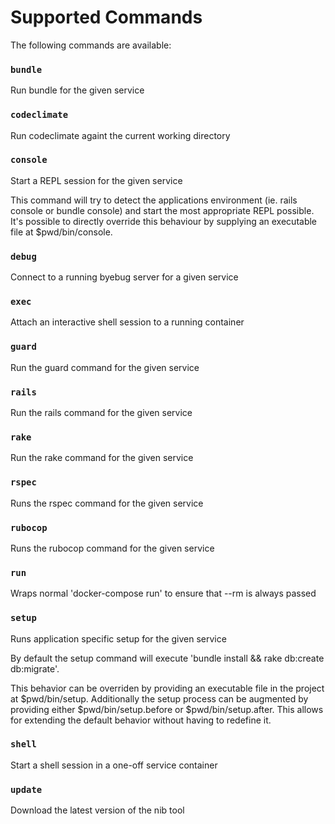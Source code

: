 
# Supported Commands

The following commands are available:


### `bundle`

Run bundle for the given service




### `codeclimate`

Run codeclimate againt the current working directory




### `console`

Start a REPL session for the given service

This command will try to detect the applications environment (ie. rails console or bundle console)
and start the most appropriate REPL possible. It's possible to directly override this behaviour by
supplying an executable file at $pwd/bin/console.


### `debug`

Connect to a running byebug server for a given service




### `exec`

Attach an interactive shell session to a running container




### `guard`

Run the guard command for the given service




### `rails`

Run the rails command for the given service




### `rake`

Run the rake command for the given service




### `rspec`

Runs the rspec command for the given service




### `rubocop`

Runs the rubocop command for the given service




### `run`

Wraps normal 'docker-compose run' to ensure that --rm is always passed




### `setup`

Runs application specific setup for the given service

By default the setup command will execute 'bundle install && rake db:create db:migrate'.

This behavior can be overriden by providing an executable file in the project at $pwd/bin/setup.
Additionally the setup process can be augmented by providing either $pwd/bin/setup.before or
$pwd/bin/setup.after. This allows for extending the default behavior without having to redefine it.


### `shell`

Start a shell session in a one-off service container




### `update`

Download the latest version of the nib tool




